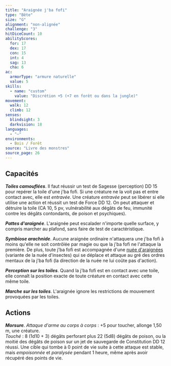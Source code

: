 ```yaml
---
title: "Araignée j'ba fofi"
type: "Bête"
size: "G"
alignment: "non-alignée"
challenge: "3"
hitDiceCount: 10
abilityScores:
  for: 17
  dex: 17
  con: 15
  int: 4
  sag: 13
  cha: 6
ac:
  armorType: "armure naturelle"
  value: 5
skills:
  - name: "custom"
    value: "Discrétion +5 (+7 en forêt ou dans la jungle)"
movement:
  walk: 12
  climb: 12
senses:
  blindsight: 3
  darkvision: 18
languages:
  - "—"
environments:
  - Bois / Forêt
source: "Livre des monstres"
source_page: 26
---
```

## Capacités
_**Toiles camouflées**_. Il faut réussir un test de Sagesse (perception) DD 15 pour repérer la toile d'une j'ba fofi. Si une créature ne la voit pas et entre contact avec, elle est _entravée_. Une créature _entravée_ peut se libérer si elle utilise une action et réussit un test de Force DD 12. On peut attaquer et détruire la toile (CA 10, 5 pv, vulnérabilité aux dégâts de feu, immunité contre les dégâts contondants, de poison et psychiques).

_**Pattes d'araignée**_. L'araignée peut escalader n'importe quelle surface, y compris marcher au plafond, sans faire de test de caractéristique.

_**Symbiose arachnide**_. Aucune araignée ordinaire n'attaquera une j'ba fofi à moins qu'elle ne soit contrôlée par magie ou que la j'ba fofi ne l'attaque la première. De plus, toute j'ba fofi est accompagnée d'une [nuée d'araignées](/bestiaire/nuee-d-insectes/) (variante de la nuée d'insectes) qui se déplace et attaque au gré des ordres mentaux de la j'ba fofi (la direction de la nuée ne lui coûte pas d'action).

_**Perception sur les toiles**_. Quand la j'ba fofi est en contact avec une toile, elle connaît la position exacte de toute créature en contact avec cette même toile.

_**Marche sur les toiles**_. L'araignée ignore les restrictions de mouvement provoquées par les toiles.

## Actions
_**Morsure**_. _Attaque d'arme au corps à corps_ : +5 pour toucher, allonge 1,50 m, une créature.  
_Touché_ : 8 (1d10 + 3) dégâts perforant plus 22 (5d8) dégâts de poison, ou la moitié des dégâts de poison sur un jet de sauvegarde de Constitution DD 12 réussi. Une cible qui tombe à 0 point de vie suite à cette attaque est stable, mais _empoisonnée_ et _paralysée_ pendant 1 heure, même après avoir récupéré des points de vie.
